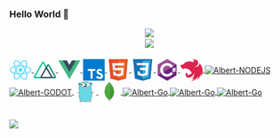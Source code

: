 ### Hello World 👋

<div align="center">
  <a href="https://github.com/AlbertGabriel12">
  <img height="180em" src="https://github-readme-stats.vercel.app/api/top-langs/?username=albertgabriel12&theme=midnight-purple&hide_border=false&include_all_commits=false&count_private=false&layout=compact"/>
  <br/>
  <img height="180em" src="https://github-readme-streak-stats.herokuapp.com/?user=albertgabriel12&theme=midnight-purple&hide_border=false"/>
</div>

    
<div style="display: inline_block"><br>
  <img align="center" alt="Albert-React" width="40" src="https://raw.githubusercontent.com/devicons/devicon/master/icons/react/react-original.svg">
  <img align="center" alt="Albert-React" width="40" src="https://raw.githubusercontent.com/devicons/devicon/master/icons/nuxtjs/nuxtjs-original.svg">
  <img align="center" alt="Albert-React" width="40" src="https://raw.githubusercontent.com/devicons/devicon/master/icons/vuejs/vuejs-original.svg">
  <img align="center" alt="Albert-TS" width="40" src="https://raw.githubusercontent.com/devicons/devicon/master/icons/typescript/typescript-plain.svg">
  <img align="center" alt="Albert-HTML" width="40" src="https://raw.githubusercontent.com/devicons/devicon/master/icons/html5/html5-original.svg">
  <img align="center" alt="Albert-CSS" width="40" src="https://raw.githubusercontent.com/devicons/devicon/master/icons/css3/css3-original.svg">
  <img align="center" alt="Albert-CSS" width="40" src="https://raw.githubusercontent.com/devicons/devicon/master/icons/csharp/csharp-original.svg">
  <img align="center" alt="Albert-CSS" width="40" src="https://raw.githubusercontent.com/devicons/devicon/master/icons/nestjs/nestjs-original.svg">
  <img align="center" alt="Albert-NODEJS" width="40" src="https://cdn.jsdelivr.net/gh/devicons/devicon/icons/nodejs/nodejs-original.svg">
  <img align="center" alt="Albert-GODOT" width="40" src="https://upload.wikimedia.org/wikipedia/commons/thumb/6/6a/Godot_icon.svg/2048px-Godot_icon.svg.png">
  <img align="center" alt="Albert-Go" width="40" src="https://raw.githubusercontent.com/devicons/devicon/master/icons/go/go-original.svg">
  <img align="center" alt="Albert-Go" width="40" src="https://raw.githubusercontent.com/devicons/devicon/master/icons/mongodb/mongodb-original.svg">
  <img align="center" alt="Albert-Go" width="40" src="https://www.pngall.com/wp-content/uploads/10/Ethereum-Logo-PNG-HD-Image.png">
  <img align="center" alt="Albert-Go" width="40" src="https://www.cryptovantage.com/app/uploads/2021/05/polygon-matic-logo-2.png">
  <img align="center" alt="Albert-Go" width="40" src="https://lms.unialsolutions.com/nodeassets/1680003179398--solidity%20logo%20icon.png">
</div>

 ##

<a href="https://www.instagram.com/albert_keiyza/" target="_blank"><img src="https://img.shields.io/badge/-Instagram-%23E4405F?style=for-the-badge&logo=instagram&logoColor=white" target="_blank"></a>

<!--
**AlbertGabriel12/AlbertGabriel12** is a ✨ _special_ ✨ repository because its `README.md` (this file) appears on your GitHub profile.

Here are some ideas to get you started:

- 🔭 I’m currently working on ...
- 🌱 I’m currently learning ...
- 👯 I’m looking to collaborate on ...
- 🤔 I’m looking for help with ...
- 💬 Ask me about ...
- 📫 How to reach me: ...
- 😄 Pronouns: ...
- ⚡ Fun fact: ...
-->
